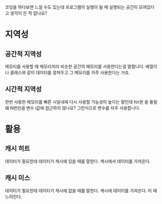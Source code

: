 코딩을 하다보면 느낄 수도 있는데 프로그램이 실행이 될 때
실행되는 공간이 모여있다고 생각이 든 적 없나요?

# 지역성
## 공간적 지역성
메모리를 사용할 때 메모리끼리 비슷한 공간의 메모리를 사용한다는걸 말합니다.
배열이나 클래스와 같이 데이터를 뭉쳐두고 그 메모리를 자주 사용한다는 거죠.

## 시간적 지역성
한번 사용한 메모리를 빠른 시일내에 다시 사용할 가능성이 높다는 말인데
for문 을 돌릴 떄 N번만큼 변수 i값에 접근하지 않나요? 그런식으로 변수를 자주 사용합니다.

# 활용

## 캐시 히트
데이터가 필요한데 데이터가 캐시에 있을 때를 말한다.
캐시에서 데이터를 가져온다.

## 캐시 미스
데이터가 필요한데 데이터가 캐시에 없을 때를 말한다.
캐시에 데이터를 가져온다. 이 때 느려진다.
